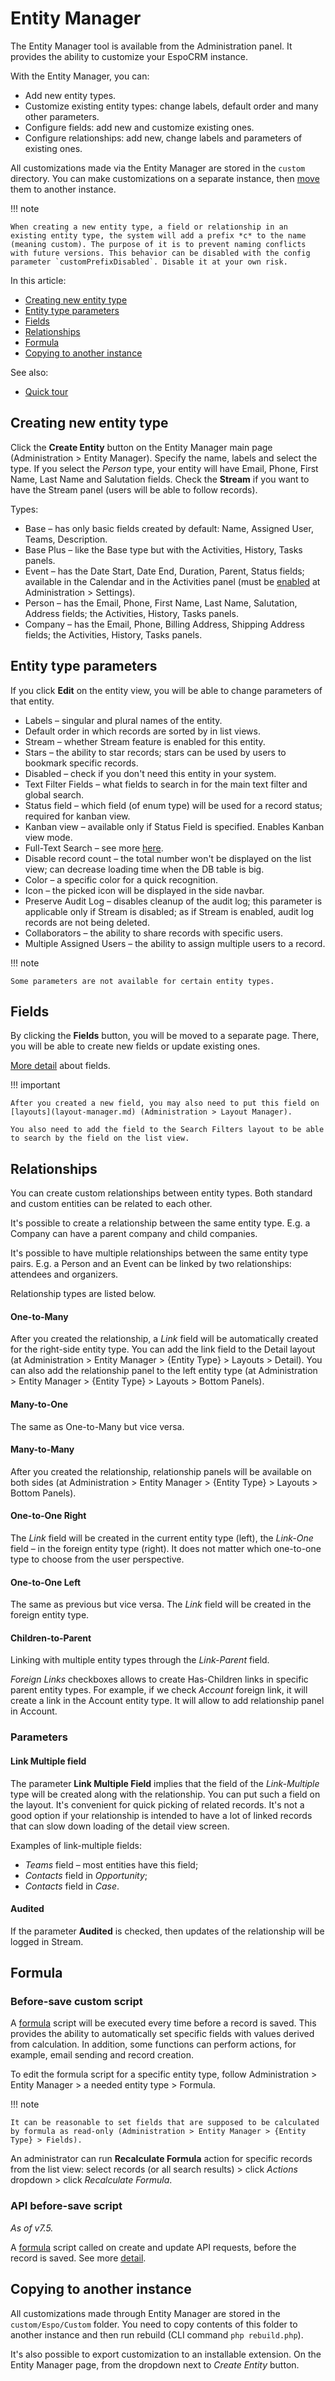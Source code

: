 # Entity Manager

The Entity Manager tool is available from the Administration panel. It provides the ability to customize your EspoCRM instance.

With the Entity Manager, you can:

* Add new entity types.
* Customize existing entity types: change labels, default order and many other parameters.
* Configure fields: add new and customize existing ones.
* Configure relationships: add new, change labels and parameters of existing ones.

All customizations made via the Entity Manager are stored in the `custom` directory. You can make customizations on a separate instance, then [move](#copying-to-another-instance) them to another instance.

!!! note

    When creating a new entity type, a field or relationship in an existing entity type, the system will add a prefix *c* to the name (meaning custom). The purpose of it is to prevent naming conflicts with future versions. This behavior can be disabled with the config parameter `customPrefixDisabled`. Disable it at your own risk.

In this article:

* [Creating new entity type](#creating-new-entity-type)
* [Entity type parameters](#entity-type-parameters)
* [Fields](#fields)
* [Relationships](#relationships)
* [Formula](#formula)
* [Copying to another instance](#copying-to-another-instance)

See also:

* [Quick tour](https://app.supademo.com/demo/cmc39h2hnlaf0sn1ru3j5yul5)

## Creating new entity type

Click the **Create Entity** button on the Entity Manager main page (Administration > Entity Manager). Specify the name, labels and select the type. If you select the *Person* type, your entity will have Email, Phone, First Name, Last Name and Salutation fields. Check the **Stream** if you want to have the Stream panel (users will be able to follow records).

Types:

* Base – has only basic fields created by default: Name, Assigned User, Teams, Description.
* Base Plus – like the Base type but with the Activities, History, Tasks panels.
* Event – has the Date Start, Date End, Duration, Parent, Status fields; available in the Calendar and in the Activities panel (must be [enabled](../user-guide/activities-and-calendar.md#custom-entities-on-calendar) at Administration > Settings).
* Person – has the Email, Phone, First Name, Last Name, Salutation, Address fields; the Activities, History, Tasks panels.
* Company – has the Email, Phone, Billing Address, Shipping Address fields; the Activities, History, Tasks panels.

## Entity type parameters

If you click **Edit** on the entity view, you will be able to change parameters of that entity.

* Labels – singular and plural names of the entity.
* Default order in which records are sorted by in list views.
* Stream – whether Stream feature is enabled for this entity.
* Stars – the ability to star records; stars can be used by users to bookmark specific records.
* Disabled – check if you don't need this entity in your system.
* Text Filter Fields – what fields to search in for the main text filter and global search.
* Status field – which field (of enum type) will be used for a record status; required for kanban view.
* Kanban view – available only if Status Field is specified. Enables Kanban view mode.
* Full-Text Search – see more [here](../user-guide/text-search.md#full-text-search).
* Disable record count – the total number won't be displayed on the list view; can decrease loading time when the DB table is big.
* Color – a specific color for a quick recognition.
* Icon – the picked icon will be displayed in the side navbar.
* Preserve Audit Log – disables cleanup of the audit log; this parameter is applicable only if Stream is disabled; as if Stream is enabled, audit log records are not being deleted.
* Collaborators – the ability to share records with specific users.
* Multiple Assigned Users – the ability to assign multiple users to a record.

!!! note

    Some parameters are not available for certain entity types.

## Fields

By clicking the **Fields** button, you will be moved to a separate page. There, you will be able to create new fields or update existing ones.

[More detail](fields.md) about fields.

!!! important

    After you created a new field, you may also need to put this field on [layouts](layout-manager.md) (Administration > Layout Manager).

    You also need to add the field to the Search Filters layout to be able to search by the field on the list view.

## Relationships

You can create custom relationships between entity types. Both standard and custom entities can be related to each other.

It's possible to create a relationship between the same entity type. E.g. a Company can have a parent company and child companies.

It's possible to have multiple relationships between the same entity type pairs. E.g. a Person and an Event can be linked by two relationships: attendees and organizers.

Relationship types are listed below.

#### One-to-Many

After you created the relationship, a *Link* field will be automatically created for the right-side entity type. You can add the link field to the Detail layout (at Administration > Entity Manager > {Entity Type} > Layouts > Detail). You can also add the relationship panel to the left entity type (at Administration > Entity Manager > {Entity Type} > Layouts > Bottom Panels).

#### Many-to-One

The same as One-to-Many but vice versa.

#### Many-to-Many

After you created the relationship, relationship panels will be available on both sides (at Administration > Entity Manager > {Entity Type} > Layouts > Bottom Panels).

#### One-to-One Right

The *Link* field will be created in the current entity type (left), the *Link-One* field – in the foreign entity type (right). It does not matter which one-to-one type to choose from the user perspective.

#### One-to-One Left

The same as previous but vice versa. The *Link* field will be created in the foreign entity type.

#### Children-to-Parent

Linking with multiple entity types through the *Link-Parent* field.

*Foreign Links* checkboxes allows to create Has-Children links in specific parent entity types. For example, if we check *Account* foreign link, it will create a link in the Account entity type. It will allow to add relationship panel in Account.

### Parameters

#### Link Multiple field

The parameter **Link Multiple Field** implies that the field of the *Link-Multiple* type will be created along with the relationship. You can put such a field on the layout. It's convenient for quick picking of related records. It's not a good option if your relationship is intended to have a lot of linked records that can slow down loading of the detail view screen.

Examples of link-multiple fields:

* *Teams* field – most entities have this field;
* *Contacts* field in *Opportunity*;
* *Contacts* field in *Case*.

#### Audited

If the parameter **Audited** is checked, then updates of the relationship will be logged in Stream.

## Formula

### Before-save custom script

A [formula](formula.md) script will be executed every time before a record is saved. This provides the ability to automatically set specific fields with values derived from calculation. In addition, some functions can perform actions, for example, email sending and record creation.

To edit the formula script for a specific entity type, follow Administration > Entity Manager > a needed entity type > Formula.

!!! note

    It can be reasonable to set fields that are supposed to be calculated by formula as read-only (Administration > Entity Manager > {Entity Type} > Fields).

An administrator can run **Recalculate Formula** action for specific records from the list view: select records (or all search results) > click *Actions* dropdown > click *Recalculate Formula*.

### API before-save script

*As of v7.5.*

A [formula](formula.md) script called on create and update API requests, before the record is saved. See more [detail](api-before-save-script.md).

## Copying to another instance

All customizations made through Entity Manager are stored in the `custom/Espo/Custom` folder. You need to copy contents of this folder to another instance and then run rebuild (CLI command `php rebuild.php`).

It's also possible to export customization to an installable extension. On the Entity Manager page, from the dropdown next to *Create Entity* button.
